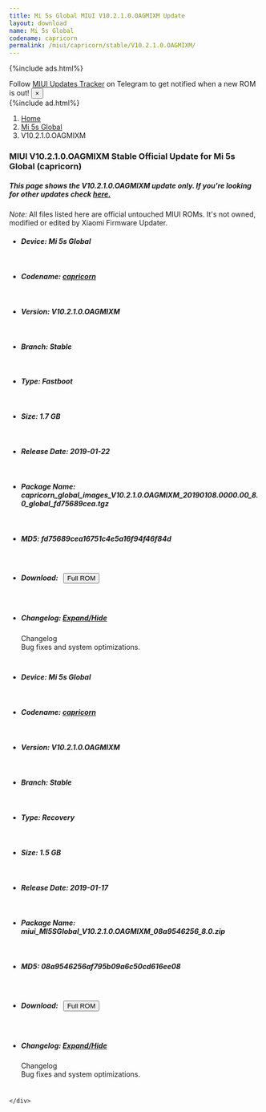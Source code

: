 ```yaml
---
title: Mi 5s Global MIUI V10.2.1.0.OAGMIXM Update
layout: download
name: Mi 5s Global
codename: capricorn
permalink: /miui/capricorn/stable/V10.2.1.0.OAGMIXM/
---
```


{%include ads.html%}
<div class="alert alert-primary alert-dismissible fade show" role="alert">
    Follow <a href="https://t.me/MIUIUpdatesTracker" class="alert-link">MIUI Updates Tracker</a> on Telegram to get
    notified when a new ROM is out!
    <button type="button" class="close" data-dismiss="alert" aria-label="Close">
        <span aria-hidden="true">&times;</span>
    </button>
</div>
{%include ad.html%}

<nav aria-label="breadcrumb">
    <ol class="breadcrumb">
        <li class="breadcrumb-item"><a href="/">Home</a></li>
        <li class="breadcrumb-item"><a href="/miui/capricorn/">Mi 5s Global</a></li>
        <li class="breadcrumb-item active" aria-current="page">V10.2.1.0.OAGMIXM</li>
    </ol>
</nav>

<div class="col-12 mx-auto">
    <h3 class="title bg-light p-2 rounded">MIUI V10.2.1.0.OAGMIXM Stable Official Update for Mi 5s Global (capricorn)</h3>
    <h5>This page shows the V10.2.1.0.OAGMIXM update only. If you're looking for other updates check
        <a href="/miui/capricorn/">here.</a></h5>
    <p><i>Note: </i>All files listed here are official untouched MIUI ROMs.
        It's not owned, modified or edited by Xiaomi Firmware Updater.</p>
    <div id="downloads">
                <div class="card card-body">
            <ul class="list-unstyled">
                <li style="padding-bottom: 10px;">
                    <h5><b>Device: </b>Mi 5s Global</h5>
                </li>
                <li style="padding-bottom: 10px;">
                    <h5><b>Codename: </b> <a href="/miui/capricorn/" target="_blank">capricorn</a> </h5>
                </li>
                <li style="padding-bottom: 10px;">
                    <h5><b>Version: </b>V10.2.1.0.OAGMIXM</h5>
                </li>
                <li style="padding-bottom: 10px;">
                    <h5><b>Branch: </b>Stable</h5>
                </li>
                <li style="padding-bottom: 10px;">
                    <h5><b>Type: </b>Fastboot</h5>
                </li>
                <li style="padding-bottom: 10px;">
                    <h5><b>Size: </b>1.7 GB</h5>
                </li>
                <li style="padding-bottom: 10px;">
                    <h5><b>Release Date: </b>2019-01-22</h5>
                </li>
                <li style="padding-bottom: 10px;">
                    <h5><b>Package Name: </b><span id="filename" class="text-dark">capricorn_global_images_V10.2.1.0.OAGMIXM_20190108.0000.00_8.0_global_fd75689cea.tgz</span></h5>
                </li>
                <li style="padding-bottom: 10px;">
                    <h5><b>MD5: </b><span id="md5" class="text-muted">fd75689cea16751c4e5a16f94f46f84d</span></h5>
                </li>
                <li style="padding-bottom: 10px;">
                    <h5><b>Download: </b><button type="button" id="download" class="btn btn-primary" style="margin: 7px;"
                            onclick="window.open('http://bigota.d.miui.com/V10.2.1.0.OAGMIXM/capricorn_global_images_V10.2.1.0.OAGMIXM_20190108.0000.00_8.0_global_fd75689cea.tgz', '_blank');"><i class="fa fa-download"></i> Full ROM</button></h5>
                </li>
                <li style="padding-bottom: 10px;">
                    <h5><b>Changelog: </b><a href="#capricorn_1_changelog" data-toggle="collapse" role="button"
                            aria-expanded="false" aria-controls="capricorn_1_changelog"> <i class="fa fa-arrow-down"
                                aria-hidden="true"></i> Expand/Hide</a></h5>
                    <div class="collapse" id="capricorn_1_changelog">
                        <p id="changelog_text">Changelog<br>Bug fixes and system optimizations.</p>
                    </div>
                </li>
            </ul>
        </div>
        <div class="card card-body">
            <ul class="list-unstyled">
                <li style="padding-bottom: 10px;">
                    <h5><b>Device: </b>Mi 5s Global</h5>
                </li>
                <li style="padding-bottom: 10px;">
                    <h5><b>Codename: </b> <a href="/miui/capricorn/" target="_blank">capricorn</a> </h5>
                </li>
                <li style="padding-bottom: 10px;">
                    <h5><b>Version: </b>V10.2.1.0.OAGMIXM</h5>
                </li>
                <li style="padding-bottom: 10px;">
                    <h5><b>Branch: </b>Stable</h5>
                </li>
                <li style="padding-bottom: 10px;">
                    <h5><b>Type: </b>Recovery</h5>
                </li>
                <li style="padding-bottom: 10px;">
                    <h5><b>Size: </b>1.5 GB</h5>
                </li>
                <li style="padding-bottom: 10px;">
                    <h5><b>Release Date: </b>2019-01-17</h5>
                </li>
                <li style="padding-bottom: 10px;">
                    <h5><b>Package Name: </b><span id="filename" class="text-dark">miui_MI5SGlobal_V10.2.1.0.OAGMIXM_08a9546256_8.0.zip</span></h5>
                </li>
                <li style="padding-bottom: 10px;">
                    <h5><b>MD5: </b><span id="md5" class="text-muted">08a9546256af795b09a6c50cd616ee08</span></h5>
                </li>
                <li style="padding-bottom: 10px;">
                    <h5><b>Download: </b><button type="button" id="download" class="btn btn-primary" style="margin: 7px;"
                            onclick="window.open('https://bigota.d.miui.com/V10.2.1.0.OAGMIXM/miui_MI5SGlobal_V10.2.1.0.OAGMIXM_08a9546256_8.0.zip', '_blank');"><i class="fa fa-download"></i> Full ROM</button></h5>
                </li>
                <li style="padding-bottom: 10px;">
                    <h5><b>Changelog: </b><a href="#capricorn_2_changelog" data-toggle="collapse" role="button"
                            aria-expanded="false" aria-controls="capricorn_2_changelog"> <i class="fa fa-arrow-down"
                                aria-hidden="true"></i> Expand/Hide</a></h5>
                    <div class="collapse" id="capricorn_2_changelog">
                        <p id="changelog_text">Changelog<br>Bug fixes and system optimizations.</p>
                    </div>
                </li>
            </ul>
        </div>

    </div>
</div>